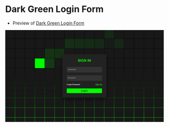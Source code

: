 # Dark Green Login Form

- Preview of [Dark Green Login Form](https://dev-mdirfan.github.io/dark-green-login-form/)

![Loading Error](images/preview-template.png)